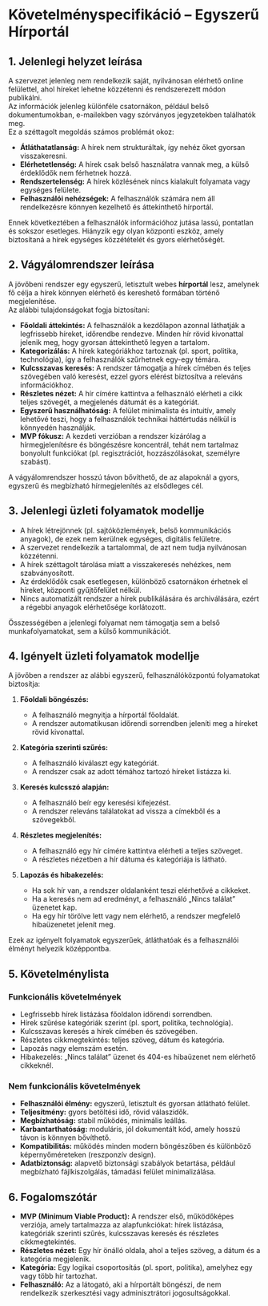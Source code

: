 # Követelményspecifikáció – Egyszerű Hírportál

## 1. Jelenlegi helyzet leírása

A szervezet jelenleg nem rendelkezik saját, nyilvánosan elérhető online felülettel, ahol híreket lehetne közzétenni és rendszerezett módon publikálni.  
Az információk jelenleg különféle csatornákon, például belső dokumentumokban, e-mailekben vagy szórványos jegyzetekben találhatók meg.  
Ez a széttagolt megoldás számos problémát okoz:

- **Átláthatatlanság:** A hírek nem strukturáltak, így nehéz őket gyorsan visszakeresni.  
- **Elérhetetlenség:** A hírek csak belső használatra vannak meg, a külső érdeklődők nem férhetnek hozzá.  
- **Rendszertelenség:** A hírek közlésének nincs kialakult folyamata vagy egységes felülete.  
- **Felhasználói nehézségek:** A felhasználók számára nem áll rendelkezésre könnyen kezelhető és áttekinthető hírportál.  

Ennek következtében a felhasználók információhoz jutása lassú, pontatlan és sokszor esetleges. Hiányzik egy olyan központi eszköz, amely biztosítaná a hírek egységes közzétételét és gyors elérhetőségét.

## 2. Vágyálomrendszer leírása

A jövőbeni rendszer egy egyszerű, letisztult webes **hírportál** lesz, amelynek fő célja a hírek könnyen elérhető és kereshető formában történő megjelenítése.  
Az alábbi tulajdonságokat fogja biztosítani:

- **Főoldali áttekintés:** A felhasználók a kezdőlapon azonnal láthatják a legfrissebb híreket, időrendbe rendezve. Minden hír rövid kivonattal jelenik meg, hogy gyorsan áttekinthető legyen a tartalom.  
- **Kategorizálás:** A hírek kategóriákhoz tartoznak (pl. sport, politika, technológia), így a felhasználók szűrhetnek egy-egy témára.  
- **Kulcsszavas keresés:** A rendszer támogatja a hírek címében és teljes szövegében való keresést, ezzel gyors elérést biztosítva a releváns információkhoz.  
- **Részletes nézet:** A hír címére kattintva a felhasználó elérheti a cikk teljes szövegét, a megjelenés dátumát és a kategóriát.  
- **Egyszerű használhatóság:** A felület minimalista és intuitív, amely lehetővé teszi, hogy a felhasználók technikai háttértudás nélkül is könnyedén használják.  
- **MVP fókusz:** A kezdeti verzióban a rendszer kizárólag a hírmegjelenítésre és böngészésre koncentrál, tehát nem tartalmaz bonyolult funkciókat (pl. regisztrációt, hozzászólásokat, személyre szabást).  

A vágyálomrendszer hosszú távon bővíthető, de az alapoknál a gyors, egyszerű és megbízható hírmegjelenítés az elsődleges cél.

## 3. Jelenlegi üzleti folyamatok modellje

- A hírek létrejönnek (pl. sajtóközlemények, belső kommunikációs anyagok), de ezek nem kerülnek egységes, digitális felületre.  
- A szervezet rendelkezik a tartalommal, de azt nem tudja nyilvánosan közzétenni.  
- A hírek széttagolt tárolása miatt a visszakeresés nehézkes, nem szabványosított.  
- Az érdeklődők csak esetlegesen, különböző csatornákon érhetnek el híreket, központi gyűjtőfelület nélkül.  
- Nincs automatizált rendszer a hírek publikálására és archiválására, ezért a régebbi anyagok elérhetősége korlátozott.  

Összességében a jelenlegi folyamat nem támogatja sem a belső munkafolyamatokat, sem a külső kommunikációt.

## 4. Igényelt üzleti folyamatok modellje

A jövőben a rendszer az alábbi egyszerű, felhasználóközpontú folyamatokat biztosítja:

1. **Főoldali böngészés:**  
   - A felhasználó megnyitja a hírportál főoldalát.  
   - A rendszer automatikusan időrendi sorrendben jeleníti meg a híreket rövid kivonattal.  

2. **Kategória szerinti szűrés:**  
   - A felhasználó kiválaszt egy kategóriát.  
   - A rendszer csak az adott témához tartozó híreket listázza ki.  

3. **Keresés kulcsszó alapján:**  
   - A felhasználó beír egy keresési kifejezést.  
   - A rendszer releváns találatokat ad vissza a címekből és a szövegekből.  

4. **Részletes megjelenítés:**  
   - A felhasználó egy hír címére kattintva elérheti a teljes szöveget.  
   - A részletes nézetben a hír dátuma és kategóriája is látható.  

5. **Lapozás és hibakezelés:**  
   - Ha sok hír van, a rendszer oldalanként teszi elérhetővé a cikkeket.  
   - Ha a keresés nem ad eredményt, a felhasználó „Nincs találat” üzenetet kap.  
   - Ha egy hír törölve lett vagy nem elérhető, a rendszer megfelelő hibaüzenetet jelenít meg.  

Ezek az igényelt folyamatok egyszerűek, átláthatóak és a felhasználói élményt helyezik középpontba.

## 5. Követelménylista

### Funkcionális követelmények

- Legfrissebb hírek listázása főoldalon időrendi sorrendben.  
- Hírek szűrése kategóriák szerint (pl. sport, politika, technológia).  
- Kulcsszavas keresés a hírek címében és szövegében.  
- Részletes cikkmegtekintés: teljes szöveg, dátum és kategória.  
- Lapozás nagy elemszám esetén.  
- Hibakezelés: „Nincs találat” üzenet és 404-es hibaüzenet nem elérhető cikkeknél.  

### Nem funkcionális követelmények

- **Felhasználói élmény:** egyszerű, letisztult és gyorsan átlátható felület.  
- **Teljesítmény:** gyors betöltési idő, rövid válaszidők.  
- **Megbízhatóság:** stabil működés, minimális leállás.  
- **Karbantarthatóság:** moduláris, jól dokumentált kód, amely hosszú távon is könnyen bővíthető.  
- **Kompatibilitás:** működés minden modern böngészőben és különböző képernyőméreteken (reszponzív design).  
- **Adatbiztonság:** alapvető biztonsági szabályok betartása, például megbízható fájlkiszolgálás, támadási felület minimalizálása.  

## 6. Fogalomszótár

- **MVP (Minimum Viable Product):** A rendszer első, működőképes verziója, amely tartalmazza az alapfunkciókat: hírek listázása, kategóriák szerinti szűrés, kulcsszavas keresés és részletes cikkmegtekintés.  
- **Részletes nézet:** Egy hír önálló oldala, ahol a teljes szöveg, a dátum és a kategória megjelenik.  
- **Kategória:** Egy logikai csoportosítás (pl. sport, politika), amelyhez egy vagy több hír tartozhat.  
- **Felhasználó:** Az a látogató, aki a hírportált böngészi, de nem rendelkezik szerkesztési vagy adminisztrátori jogosultságokkal.  